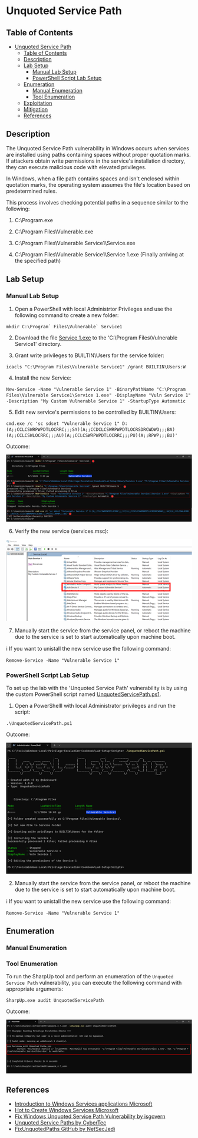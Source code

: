 # Unquoted Service Path

## Table of Contents

- [Unquoted Service Path](#unquoted-service-path)
  - [Table of Contents](#table-of-contents)
  - [Description](#description)
  - [Lab Setup](#lab-setup)
    - [Manual Lab Setup](#manual-lab-setup)
    - [PowerShell Script Lab Setup](#powershell-script-lab-setup)
  - [Enumeration](#enumeration)
    - [Manual Enumeration](#manual-enumeration)
    - [Tool Enumeration](#tool-enumeration)
  - [Exploitation](#exploitation)
  - [Mitigation](#mitigation)
  - [References](#references)

## Description

The Unquoted Service Path vulnerability in Windows occurs when services are installed using paths containing spaces without proper quotation marks. If attackers obtain write permissions in the service's installation directory, they can execute malicious code with elevated privileges.

In Windows, when a file path contains spaces and isn't enclosed within quotation marks, the operating system assumes the file's location based on predetermined rules.

This process involves checking potential paths in a sequence similar to the following:

1) C:\Program.exe

2) C:\Program Files\Vulnerable.exe

3) C:\Program Files\Vulnerable Service1\Service.exe

4) C:\Program Files\Vulnerable Service1\Service 1.exe (Finally arriving at the specified path)

## Lab Setup

### Manual Lab Setup

1) Open a PowerShell with local Administrtor Privileges and use the following command to create a new folder:

```
mkdir C:\Program` Files\Vulnerable` Service1
```

2) Download the file [Service 1.exe](/Lab-Setup-Binary/Service%201.exe) to the 'C:\Program Files\Vulnerable Service1' directory.

3) Grant write privileges to BUILTIN\Users for the service folder:

```
icacls "C:\Program Files\Vulnerable Service1" /grant BUILTIN\Users:W
```

4) Install the new Service:

```
New-Service -Name "Vulnerable Service 1" -BinaryPathName "C:\Program Files\Vulnerable Service1\Service 1.exe" -DisplayName "Vuln Service 1" -Description "My Custom Vulnerable Service 1" -StartupType Automatic
```

5) Edit new service's permissions to be controlled by BUILTIN\Users:

```
cmd.exe /c 'sc sdset "Vulnerable Service 1" D:(A;;CCLCSWRPWPDTLOCRRC;;;SY)(A;;CCDCLCSWRPWPDTLOCRSDRCWDWO;;;BA)(A;;CCLCSWLOCRRC;;;AU)(A;;CCLCSWRPWPDTLOCRRC;;;PU)(A;;RPWP;;;BU)'
```

Outcome:

![Unquoted-Service-Path-Manual-Lab-Setup](/Pictures/Unquoted-Service-Path-Manual-Lab-Setup.png)

6) Verify the new service (services.msc):

![Unquoted-Service-Path-Manual-Lab-Setup-Verify](/Pictures/Unquoted-Service-Path-Manual-Lab-Setup-Verify.png)

7) Manually start the service from the service panel, or reboot the machine due to the service is set to start automatically upon machine boot.

:information_source: If you want to unistall the new service use the following command:

```
Remove-Service -Name "Vulnerable Service 1"
```

### PowerShell Script Lab Setup

To set up the lab with the 'Unquoted Service Path' vulnerability is by using the custom PowerShell script named [UnquotedServicePath.ps1](/Lab-Setup-Scripts/UnquotedServicePath.ps1).

1) Open a PowerShelll with local Administrator privileges and run the script:

```
.\UnquotedServicePath.ps1
```

Outcome:

![Unquoted-Service-Path-Script-Lab-Setup](/Pictures/Unquoted-Service-Path-Script-Lab-Setup.png)

2) Manually start the service from the service panel, or reboot the machine due to the service is set to start automatically upon machine boot.

:information_source: If you want to unistall the new service use the following command:

```
Remove-Service -Name "Vulnerable Service 1"
```

## Enumeration

### Manual Enumeration

### Tool Enumeration

To run the SharpUp tool and perform an enumeration of the `Unquoted Service Path` vulnerability, you can execute the following command with appropriate arguments:

```
SharpUp.exe audit UnquotedServicePath
```

Outcome:

![Unquoted-Service-Tool-Enumeration](/Pictures/Unquoted-Service-Tool-Enumeration.png)

## References

- [Introduction to Windows Services applications Microsoft](https://learn.microsoft.com/en-us/dotnet/framework/windows-services/introduction-to-windows-service-applications)
- [Hot to Create Windows Services Microsoft](https://learn.microsoft.com/en-us/dotnet/framework/windows-services/how-to-create-windows-services)
- [Fix Windows Unquoted Service Path Vulnerability by isgovern](https://isgovern.com/blog/how-to-fix-the-windows-unquoted-service-path-vulnerability/)
- [Unquoted Service Paths by CyberTec](https://kb.cybertecsecurity.com/knowledge/unquoted-service-paths)
- [FixUnquotedPaths GitHub by NetSecJedi](https://github.com/NetSecJedi/FixUnquotedPaths)
